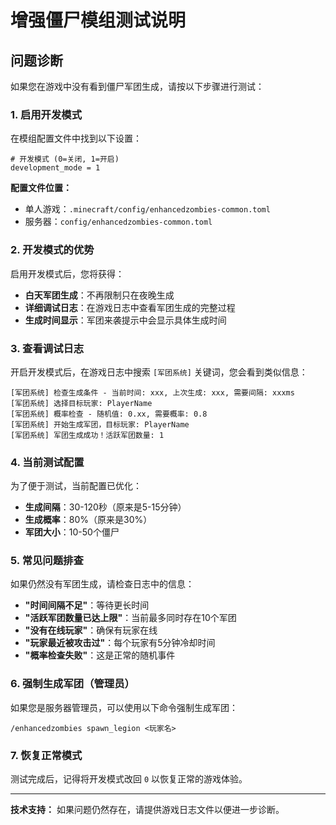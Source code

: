 # 增强僵尸模组测试说明

## 问题诊断

如果您在游戏中没有看到僵尸军团生成，请按以下步骤进行测试：

### 1. 启用开发模式

在模组配置文件中找到以下设置：
```
# 开发模式 (0=关闭, 1=开启)
development_mode = 1
```

**配置文件位置：**
- 单人游戏：`.minecraft/config/enhancedzombies-common.toml`
- 服务器：`config/enhancedzombies-common.toml`

### 2. 开发模式的优势

启用开发模式后，您将获得：
- **白天军团生成**：不再限制只在夜晚生成
- **详细调试日志**：在游戏日志中查看军团生成的完整过程
- **生成时间显示**：军团来袭提示中会显示具体生成时间

### 3. 查看调试日志

开启开发模式后，在游戏日志中搜索 `[军团系统]` 关键词，您会看到类似信息：
```
[军团系统] 检查生成条件 - 当前时间: xxx, 上次生成: xxx, 需要间隔: xxxms
[军团系统] 选择目标玩家: PlayerName
[军团系统] 概率检查 - 随机值: 0.xx, 需要概率: 0.8
[军团系统] 开始生成军团，目标玩家: PlayerName
[军团系统] 军团生成成功！活跃军团数量: 1
```

### 4. 当前测试配置

为了便于测试，当前配置已优化：
- **生成间隔**：30-120秒（原来是5-15分钟）
- **生成概率**：80%（原来是30%）
- **军团大小**：10-50个僵尸

### 5. 常见问题排查

如果仍然没有军团生成，请检查日志中的信息：

- **"时间间隔不足"**：等待更长时间
- **"活跃军团数量已达上限"**：当前最多同时存在10个军团
- **"没有在线玩家"**：确保有玩家在线
- **"玩家最近被攻击过"**：每个玩家有5分钟冷却时间
- **"概率检查失败"**：这是正常的随机事件

### 6. 强制生成军团（管理员）

如果您是服务器管理员，可以使用以下命令强制生成军团：
```
/enhancedzombies spawn_legion <玩家名>
```

### 7. 恢复正常模式

测试完成后，记得将开发模式改回 `0` 以恢复正常的游戏体验。

---

**技术支持：** 如果问题仍然存在，请提供游戏日志文件以便进一步诊断。